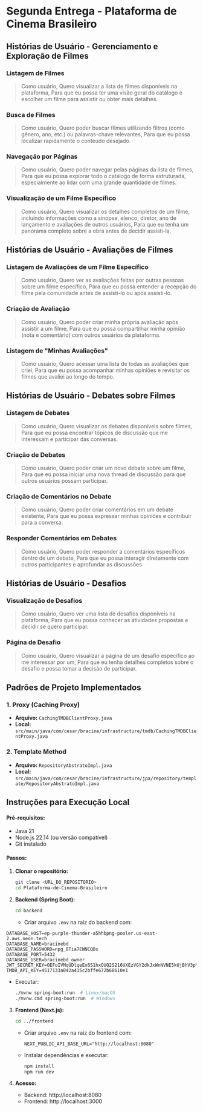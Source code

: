 # Segunda Entrega - Plataforma de Cinema Brasileiro

## Histórias de Usuário - Gerenciamento e Exploração de Filmes

### Listagem de Filmes
> Como usuário,
> Quero visualizar a lista de filmes disponíveis na plataforma,
> Para que eu possa ter uma visão geral do catálogo e escolher um filme para assistir ou obter mais detalhes.

### Busca de Filmes
> Como usuário,
> Quero poder buscar filmes utilizando filtros (como gênero, ano, etc.) ou palavras-chave relevantes,
> Para que eu possa localizar rapidamente o conteúdo desejado.

### Navegação por Páginas
> Como usuário,
> Quero poder navegar pelas páginas da lista de filmes,
> Para que eu possa explorar todo o catálogo de forma estruturada, especialmente ao lidar com uma grande quantidade de filmes.

### Visualização de um Filme Específico
> Como usuário,
> Quero visualizar os detalhes completos de um filme, incluindo informações como a sinopse, elenco, diretor, ano de lançamento e avaliações de outros usuários,
> Para que eu tenha um panorama completo sobre a obra antes de decidir assisti-la.

## Histórias de Usuário - Avaliações de Filmes

### Listagem de Avaliações de um Filme Específico
> Como usuário,
> Quero ver as avaliações feitas por outras pessoas sobre um filme específico,
> Para que eu possa entender a recepção do filme pela comunidade antes de assisti-lo ou após assisti-lo.

### Criação de Avaliação
> Como usuário,
> Quero poder criar minha própria avaliação após assistir a um filme,
> Para que eu possa compartilhar minha opinião (nota e comentário) com outros usuários da plataforma.

### Listagem de "Minhas Avaliações"
> Como usuário,
> Quero acessar uma lista de todas as avaliações que criei,
> Para que eu possa acompanhar minhas opiniões e revisitar os filmes que avaliei ao longo do tempo.

## Histórias de Usuário - Debates sobre Filmes

### Listagem de Debates
> Como usuário,
> Quero visualizar os debates disponíveis sobre filmes,
> Para que eu possa encontrar tópicos de discussão que me interessam e participar das conversas.

### Criação de Debates
> Como usuário,
> Quero poder criar um novo debate sobre um filme,
> Para que eu possa iniciar uma nova thread de discussão para que outros usuários possam participar.

### Criação de Comentários no Debate
> Como usuário,
> Quero poder criar comentários em um debate existente,
> Para que eu possa expressar minhas opiniões e contribuir para a conversa.

### Responder Comentários em Debates
> Como usuário,
> Quero poder responder a comentários específicos dentro de um debate,
> Para que eu possa interagir diretamente com outros participantes e aprofundar as discussões.

## Histórias de Usuário - Desafios

### Visualização de Desafios
> Como usuário,
> Quero ver uma lista de desafios disponíveis na plataforma,
> Para que eu possa conhecer as atividades propostas e decidir se quero participar.

### Página de Desafio
> Como usuário,
> Quero visualizar a página de um desafio específico ao me interessar por um,
> Para que eu tenha detalhes completos sobre o desafio e possa tomar a decisão de participar.

## Padrões de Projeto Implementados

### 1. Proxy (Caching Proxy)
- **Arquivo:** `CachingTMDBClientProxy.java`  
- **Local:** `src/main/java/com/cesar/bracine/infrastructure/tmdb/CachingTMDBClientProxy.java`  

### 2. Template Method
- **Arquivo:** `RepositoryAbstratoImpl.java`  
- **Local:** `src/main/java/com/cesar/bracine/infrastructure/jpa/repository/template/RepositoryAbstratoImpl.java`

## Instruções para Execução Local

#### Pré-requisitos:
- Java 21
- Node.js 22.14 (ou versão compatível)
- Git instalado

#### Passos:

1. **Clonar o repositório:**
   ```bash
   git clone <URL_DO_REPOSITORIO>
   cd Plataforma-de-Cinema-Brasileiro
   ```

2. **Backend (Spring Boot):**
   ```bash
   cd backend
   ```
   - Criar arquivo `.env` na raiz do backend com:
```
DATABASE_HOST=ep-purple-thunder-a5hhbpng-pooler.us-east-2.aws.neon.tech
DATABASE_NAME=bracinebd
DATABASE_PASSWORD=npg_8Tia7EWNCQDx
DATABASE_PORT=5432
DATABASE_USER=bracinebd_owner
JWT_SECRET_KEY=OEFoIVMqUDlqeEx6S1hxOUQ2S216UXEzVGY2dkJxWnNVNE5kUjBhV3pYa0xtT2VIblZ5R3RCcFRjUXNSd1V6WHk
TMDB_API_KEY=4517133a042a415c2bffe672b68610e1
```
   - Executar:
     ```bash
     ./mvnw spring-boot:run  # Linux/macOS
     ./mvnw.cmd spring-boot:run  # Windows
     ```

3. **Frontend (Next.js):**
   ```bash
   cd ../frontend
   ```
   - Criar arquivo `.env` na raiz do frontend com:
     ```
     NEXT_PUBLIC_API_BASE_URL="http://localhost:8080"
     ```
   - Instalar dependências e executar:
     ```bash
     npm install
     npm run dev
     ```

4. **Acesso:**
   - Backend: http://localhost:8080
   - Frontend: http://localhost:3000
